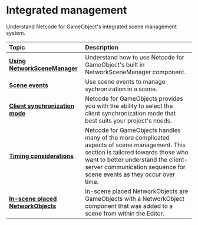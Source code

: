 # Integrated management

Understand Netcode for GameObject's integrated scene management system.

| **Topic**                       | **Description**                  |
| :------------------------------ | :------------------------------- |
| **[Using NetworkSceneManager](basics/scenemanagement/using-networkscenemanager.md)** | Understand how to use Netcode for GameObject's built in NetworkSceneManager component. |
| **[Scene events](basics/scenemanagement/scene-events.md)** | Use scene events to manage sychronization in a scene. |
| **[Client synchronization mode](basics/scenemanagement/client-synchronization-mode.md)** | Netcode for GameObjects provides you with the ability to select the client synchronization mode that best suits your project's needs. |
| **[Timing considerations](basics/scenemanagement/timing-considerations.md)** | Netcode for GameObjects handles many of the more complicated aspects of scene management.  This section is tailored towards those who want to better understand the client-server communication sequence for scene events as they occur over time. |
| **[In-scene placed NetworkObjects](basics/scenemanagement/inscene-placed-networkobjects.md)** | In-scene placed NetworkObjects are GameObjects with a NetworkObject component that was added to a scene from within the Editor. |
